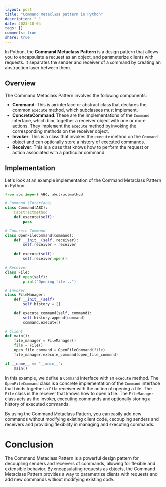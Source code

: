 ```yaml
---
layout: post
title: "Command metaclass pattern in Python"
description: " "
date: 2023-10-04
tags: []
comments: true
share: true
---
```


In Python, the **Command Metaclass Pattern** is a design pattern that allows you to encapsulate a request as an object, and parameterize clients with requests. It separates the sender and receiver of a command by creating an abstraction layer between them.

## Overview
The Command Metaclass Pattern involves the following components:
- **Command**: This is an interface or abstract class that declares the common `execute` method, which subclasses must implement.
- **ConcreteCommand**: These are the implementations of the `Command` interface, which bind together a receiver object with one or more actions. They implement the `execute` method by invoking the corresponding methods on the receiver object.
- **Invoker**: This is a class that invokes the `execute` method on the `Command` object and can optionally store a history of executed commands.
- **Receiver**: This is a class that knows how to perform the request or action associated with a particular command.

## Implementation
Let's look at an example implementation of the Command Metaclass Pattern in Python:

```python
from abc import ABC, abstractmethod

# Command (Interface)
class Command(ABC):
    @abstractmethod
    def execute(self):
        pass

# Concrete Command
class OpenFileCommand(Command):
    def __init__(self, receiver):
        self.receiver = receiver
    
    def execute(self):
        self.receiver.open()

# Receiver
class File:
    def open(self):
        print("Opening file...")

# Invoker
class FileManager:
    def __init__(self):
        self.history = []

    def execute_command(self, command):
        self.history.append(command)
        command.execute()

# Client
def main():
    file_manager = FileManager()
    file = File()
    open_file_command = OpenFileCommand(file)
    file_manager.execute_command(open_file_command)

if __name__ == "__main__":
    main()
```

In this example, we define a `Command` interface with an `execute` method. The `OpenFileCommand` class is a concrete implementation of the `Command` interface that binds together a `File` receiver with the action of opening a file. The `File` class is the receiver that knows how to open a file. The `FileManager` class acts as the invoker, executing commands and optionally storing a history of executed commands.

By using the Command Metaclass Pattern, you can easily add new commands without modifying existing client code, decoupling senders and receivers and providing flexibility in managing and executing commands.

# Conclusion

The Command Metaclass Pattern is a powerful design pattern for decoupling senders and receivers of commands, allowing for flexible and extensible behavior. By encapsulating requests as objects, the Command Metaclass Pattern provides a way to parametrize clients with requests and add new commands without modifying existing code.